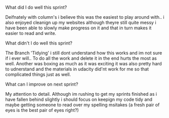 What did I do well this sprint?

Deifnately with column's i believe this was the easiest to play around with..
i also enjoyed cleanign up my websites although theyre still quite messy i have been able to slowly make progress on it and that in turn makes it easier to read and write.

What didn't I do well this sprint?

The Branch 'Tidying' i still dont understand how this works and im not sure if i ever will.. To do all the work and delete it in the end hurts the most as well.
Another was boxing as much as it was exciting it was also pretty hard to udnerstand and the materials in udacity did'nt work for me so that complicated things just as well.

What can I improve on next sprint?

My attention to detail. Although im rushing to get my sprints finished as i have fallen behind slightly i should focus on keepign my code tidy and maybe getting someone to read over my spelling msitakes (a fresh pair of eyes is the best pair of eyes right?)